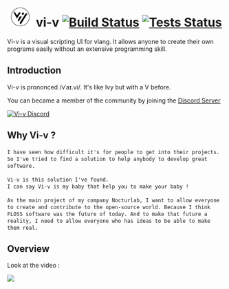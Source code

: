 # ![vi-v-logo][vi-v-logo] vi-v [![Build Status](https://github.com/nocturlab/vi-v/workflows/Build%20Vi-v/badge.svg)](https://github.com/nocturlab/vi-v/actions) [![Tests Status](https://github.com/nocturlab/vi-v/workflows/Test%20Vi-v/badge.svg)](https://github.com/nocturlab/vi-v/actions)
[vi-v-logo]: /design/pictures/vi-v_logo_45x.png "Vi-v logo"

Vi-v is a visual scripting UI for vlang. It allows anyone to create their own programs easily without an extensive programming skill.


## Introduction

Vi-v is prononced /vˈaɪ.vi/. It's like Ivy but with a V before.

You can became a member of the community by joining the [Discord Server](https://discord.gg/xXpCWV4)

[![Vi-v Discord](https://discordapp.com/api/guilds/708239954140201030/widget.png?style=banner3)](https://discord.gg/xXpCWV4)

## Why Vi-v ?

    I have seen how difficult it's for people to get into their projects.
    So I've tried to find a solution to help anybody to develop great software.
    
    Vi-v is this solution I've found.
    I can say Vi-v is my baby that help you to make your baby !
    
    As the main project of my company Nocturlab, I want to allow everyone to create and contribute to the open-source world. Because I think FLOSS software was the future of today. And to make that future a reality, I need to allow everyone who has ideas to be able to make them real.

## Overview

Look at the video : 

[<img src="https://peertube.nocturlab.fr/static/thumbnails/1d366245-b3ac-4018-b0c0-f75875544580.jpg" width="50%">](https://tube.nocturlab.fr/videos/watch/9120fde4-c7a0-4133-8475-5bd10079009c)

